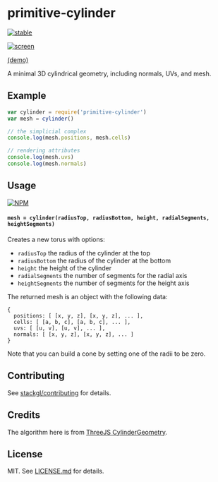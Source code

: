 # primitive-cylinder

[![stable](http://badges.github.io/stability-badges/dist/stable.svg)](http://github.com/badges/stability-badges)

[![screen](http://i.imgur.com/i4gM4Jg.png)](http://ataber.github.io/primitive-cylinder/)

[(demo)](http://ataber.github.io/primitive-cylinder/)

A minimal 3D cylindrical geometry, including normals, UVs, and mesh.

## Example

```js
var cylinder = require('primitive-cylinder')
var mesh = cylinder()

// the simplicial complex
console.log(mesh.positions, mesh.cells)

// rendering attributes
console.log(mesh.uvs)
console.log(mesh.normals)
```

## Usage

[![NPM](https://nodei.co/npm/primitive-cylinder.png)](https://www.npmjs.com/package/primitive-cylinder)

#### `mesh = cylinder(radiusTop, radiusBottom, height, radialSegments, heightSegments)`

Creates a new torus with options:

- `radiusTop` the radius of the cylinder at the top
- `radiusBottom` the radius of the cylinder at the bottom
- `height` the height of the cylinder
- `radialSegments` the number of segments for the radial axis
- `heightSegments` the number of segments for the height axis

The returned mesh is an object with the following data:

```
{
  positions: [ [x, y, z], [x, y, z], ... ],
  cells: [ [a, b, c], [a, b, c], ... ],
  uvs: [ [u, v], [u, v], ... ],
  normals: [ [x, y, z], [x, y, z], ... ]
}
```

Note that you can build a cone by setting one of the radii to be zero.

## Contributing

See [stackgl/contributing](https://github.com/stackgl/contributing) for details.

## Credits

The algorithm here is from [ThreeJS CylinderGeometry](https://github.com/mrdoob/three.js/blob/5a24dac568520f6bf21901bf68dc4bdc2a9d8633/src/geometries/CylinderBufferGeometry.js).

## License

MIT. See [LICENSE.md](http://github.com/ataber/primitive-cylinder/blob/master/LICENSE.md) for details.
